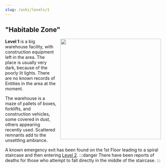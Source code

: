 ```yaml
---
slug: /wiki/levels/1
---
```


## "Habitable Zone"

<div style="float:right; margin: 0px 0px 10px 10px">
 <img align="right" width="325" src="https://github.com/DavidJoacaRo/Budget-Docs/assets/32200281/3c846cb8-a42a-4ee7-9a68-7a39af4e2d5a"/>
</div>

**Level 1** is a big warehouse facility, with construction equipment left in the area. The place is usually very dark, because of the poorly lit lights. There are no known records of Entities in the area at the moment.

The warehouse is a maze of pallets of boxes, forklifts, and construction vehicles, some covered in dust, others appearing recently used. Scattered remnants add to the unsettling ambiance.

A known emergency exit has been found on the 1st Floor leading to a spiral staircase and then entering [Level 2](/wiki/levels/2).
:::danger
There have been reports of deaths for those who attempt to fall directly in the middle of the staircase.
:::
